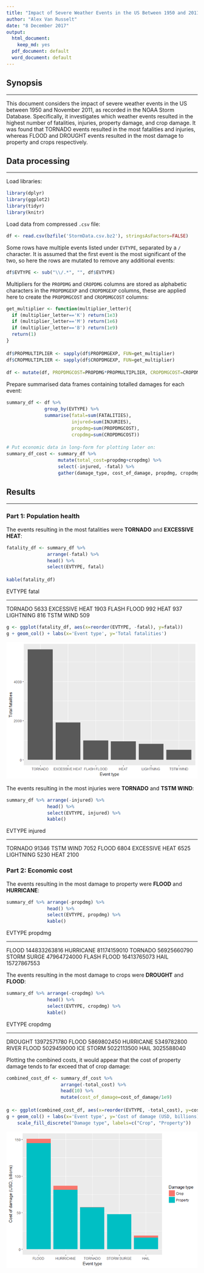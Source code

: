 ```yaml
---
title: "Impact of Severe Weather Events in the US Between 1950 and 2011"
author: "Alex Van Russelt"
date: "8 December 2017"
output:
  html_document:
    keep_md: yes
  pdf_document: default
  word_document: default
---
```




## Synopsis
***

This document considers the impact of severe weather events in the US between 1950 and November 2011, as recorded in the NOAA Storm Database. Specifically, it investigates which weather events resulted in the highest number of fatalities, injuries, property damage, and crop damage. It was found that TORNADO events resulted in the most fatalities and injuries, whereas FLOOD and DROUGHT events resulted in the most damage to property and crops respectively.


## Data processing
***

Load libraries:

```r
library(dplyr)
library(ggplot2)
library(tidyr)
library(knitr)
```


Load data from compressed `.csv` file:

```r
df <- read.csv(bzfile('StormData.csv.bz2'), stringsAsFactors=FALSE)
```

Some rows have multiple events listed under `EVTYPE`, separated by a `/` character. It is assumed that the first event is the most significant of the two, so here the rows are mutated to remove any additional events:

```r
df$EVTYPE <- sub("\\/.*", "", df$EVTYPE)
```

Multipliers for the `PROPDMG` and `CROPDMG` columns are stored as alphabetic characters in the `PROPDMGEXP` and `CROPDMGEXP` columns, these are applied here to create the `PROPDMGCOST` and `CROPDMGCOST` columns:

```r
get_multiplier <- function(multiplier_letter){
  if (multiplier_letter=='K') return(1e3)
  if (multiplier_letter=='M') return(1e6)
  if (multiplier_letter=='B') return(1e9)
  return(1)
}

df$PROPMULTIPLIER <- sapply(df$PROPDMGEXP, FUN=get_multiplier)
df$CROPMULTIPLIER <- sapply(df$CROPDMGEXP, FUN=get_multiplier)

df <- mutate(df, PROPDMGCOST=PROPDMG*PROPMULTIPLIER, CROPDMGCOST=CROPDMG*CROPMULTIPLIER)
```


Prepare summarised data frames containing totalled damages for each event:

```r
summary_df <- df %>%
              group_by(EVTYPE) %>%
              summarise(fatal=sum(FATALITIES),
                        injured=sum(INJURIES),
                        propdmg=sum(PROPDMGCOST),
                        cropdmg=sum(CROPDMGCOST))

# Put economic data in long-form for plotting later on:
summary_df_cost <- summary_df %>%
                   mutate(total_cost=propdmg+cropdmg) %>% 
                   select(-injured, -fatal) %>%
                   gather(damage_type, cost_of_damage, propdmg, cropdmg)
```



## Results
***

### Part 1: Population health

The events resulting in the most fatalities were **TORNADO** and **EXCESSIVE HEAT**:

```r
fatality_df <- summary_df %>% 
               arrange(-fatal) %>%
               head() %>%
               select(EVTYPE, fatal)

kable(fatality_df)
```



EVTYPE            fatal
---------------  ------
TORNADO            5633
EXCESSIVE HEAT     1903
FLASH FLOOD         992
HEAT                937
LIGHTNING           816
TSTM WIND           509

```r
g <- ggplot(fatality_df, aes(x=reorder(EVTYPE, -fatal), y=fatal))
g + geom_col() + labs(x='Event type', y='Total fatalities')
```

![](main_files/figure-html/fatality_results-1.png)<!-- -->

The events resulting in the most injuries were **TORNADO** and **TSTM WIND**:

```r
summary_df %>% arrange(-injured) %>%
               head() %>%
               select(EVTYPE, injured) %>% 
               kable()
```



EVTYPE            injured
---------------  --------
TORNADO             91346
TSTM WIND            7052
FLOOD                6804
EXCESSIVE HEAT       6525
LIGHTNING            5230
HEAT                 2100

### Part 2: Economic cost

The events resulting in the most damage to property were **FLOOD** and **HURRICANE**:

```r
summary_df %>% arrange(-propdmg) %>%
               head() %>%
               select(EVTYPE, propdmg) %>% 
               kable()
```



EVTYPE              propdmg
------------  -------------
FLOOD          144833263816
HURRICANE       81174159010
TORNADO         56925660790
STORM SURGE     47964724000
FLASH FLOOD     16413765073
HAIL            15727867553

The events resulting in the most damage to crops were **DROUGHT** and **FLOOD**:

```r
summary_df %>% arrange(-cropdmg) %>%
               head() %>%
               select(EVTYPE, cropdmg) %>% 
               kable()
```



EVTYPE             cropdmg
------------  ------------
DROUGHT        13972571780
FLOOD           5869802450
HURRICANE       5349782800
RIVER FLOOD     5029459000
ICE STORM       5022113500
HAIL            3025588040

Plotting the combined costs, it would appear that the cost of property damage tends to far exceed that of crop damage:

```r
combined_cost_df <- summary_df_cost %>% 
                    arrange(-total_cost) %>% 
                    head(10) %>%
                    mutate(cost_of_damage=cost_of_damage/1e9)

g <- ggplot(combined_cost_df, aes(x=reorder(EVTYPE, -total_cost), y=cost_of_damage, fill=damage_type))
g + geom_col() + labs(x='Event type', y='Cost of damage (USD, billions)') +
    scale_fill_discrete("Damage type", labels=c("Crop", "Property"))
```

![](main_files/figure-html/combined_cost_results-1.png)<!-- -->

